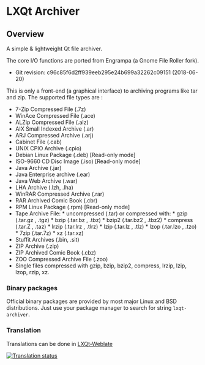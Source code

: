 # LXQt Archiver

## Overview

A simple & lightweight Qt file archiver.

The core I/O functions are ported from Engrampa (a Gnome File Roller fork).
  * Git revision: c96c85f6d2ff939eeb295e24b699a32262c09151 (2018-06-20)

This is only a front-end (a graphical interface) to archiving programs
like tar and zip. The supported file types are :
  * 7-Zip Compressed File (.7z)
  * WinAce Compressed File (.ace)
  * ALZip Compressed File (.alz)
  * AIX Small Indexed Archive  (.ar)
  * ARJ Compressed Archive (.arj)
  * Cabinet File (.cab)
  * UNIX CPIO Archive (.cpio)
  * Debian Linux Package (.deb) [Read-only mode]
  * ISO-9660 CD Disc Image (.iso) [Read-only mode]
  * Java Archive (.jar)
  * Java Enterprise archive (.ear)
  * Java Web Archive (.war)
  * LHA Archive (.lzh, .lha)
  * WinRAR Compressed Archive (.rar)
  * RAR Archived Comic Book (.cbr)
  * RPM Linux Package (.rpm) [Read-only mode]
  * Tape Archive File:
        * uncompressed (.tar)
    or compressed with:
        * gzip (.tar.gz , .tgz)
        * bzip (.tar.bz , .tbz)
        * bzip2 (.tar.bz2 , .tbz2)
        * compress (.tar.Z , .taz)
        * lrzip (.tar.lrz , .tlrz)
        * lzip (.tar.lz , .tlz)
        * lzop (.tar.lzo , .tzo)
        * 7zip (.tar.7z)
        * xz (.tar.xz)
  * Stuffit Archives (.bin, .sit)
  * ZIP Archive (.zip)
  * ZIP Archived Comic Book (.cbz)
  * ZOO Compressed Archive File (.zoo)
  * Single files compressed with gzip, bzip, bzip2, compress, lrzip, lzip,
    lzop, rzip, xz.

### Binary packages

Official binary packages are provided by most major Linux and BSD distributions. 
Just use your package manager to search for string `lxqt-archiver`.

### Translation

Translations can be done in [LXQt-Weblate](https://translate.lxqt-project.org/projects/lxqt-desktop/lxqt-archiver/)

<a href="https://translate.lxqt-project.org/projects/lxqt-desktop/lxqt-archiver/">
<img src="https://translate.lxqt-project.org/widgets/lxqt-desktop/-/lxqt-archiver/multi-auto.svg" alt="Translation status" />
</a>


